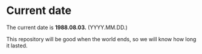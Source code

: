 # Current date

The current date is **1988.08.03.** (YYYY.MM.DD.)

This repository will be good when the world ends, so we will know how long it lasted.